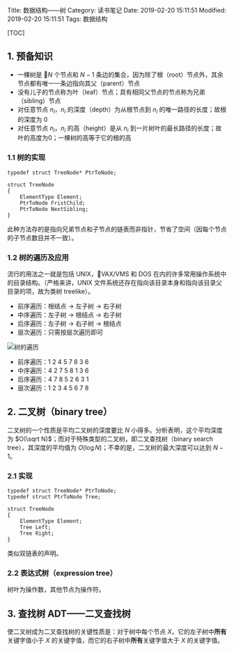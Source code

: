 Title: 数据结构——树
Category: 读书笔记
Date: 2019-02-20 15:11:51
Modified: 2019-02-20 15:11:51
Tags: 数据结构

[TOC]

## 1. 预备知识

- 一棵树是 $N$ 个节点和 $N-1$ 条边的集合，因为除了根（root）节点外，其余节点都有唯一一条边指向其父（parent）节点
- 没有儿子的节点称为叶（leaf）节点；具有相同父节点的节点称为兄弟（sibling）节点
- 对任意节点 $n_i$，$n_i$ 的深度（depth）为从根节点到 $n_i$ 的唯一路径的长度；故根的深度为 0
- 对任意节点 $n_i$，$n_i$ 的高（height）是从 $n_i$ 到一片树叶的最长路径的长度；故叶的高度为0；一棵树的高等于它的根的高

### 1.1 树的实现

```
typedef struct TreeNode* PtrToNode;

struct TreeNode
{
    ElementType Element;
    PtrToNode FristChild;
    PtrToNode NextSibling;
}
```

此种方法存的是指向兄弟节点和子节点的链表而非指针，节省了空间（因每个节点的子节点数目并不一致）。

### 1.2 树的遍历及应用

流行的用法之一就是包括 UNIX，VAX/VMS 和 DOS 在内的许多常用操作系统中的目录结构。（严格来讲，UNIX 文件系统还存在指向该目录本身和指向该目录父目录的项，故为类树 treelike）。

- 前序遍历：根结点 $\longrightarrow$ 左子树 $\longrightarrow$ 右子树
- 中序遍历：左子树 $\longrightarrow$ 根结点 $\longrightarrow$ 右子树
- 后序遍历：左子树 $\longrightarrow$ 右子树 $\longrightarrow$ 根结点
- 层次遍历：只需按层次遍历即可

![树的遍历]({filename}/images/tree.png)

- 前序遍历：1  2  4  5  7  8  3  6
- 中序遍历：4  2  7  5  8  1  3  6
- 后序遍历：4  7  8  5  2  6  3  1
- 层次遍历：1  2  3  4  5  6  7  8

## 2. 二叉树（binary tree）

二叉树的一个性质是平均二叉树的深度要比 $N$ 小得多。分析表明，这个平均深度为 $O(\sqrt N)$；而对于特殊类型的二叉树，即二叉查找树（binary search tree），其深度的平均值为 $O(\log N)$；不幸的是，二叉树的最大深度可以达到 $N-1$。

### 2.1 实现

```
typedef struct TreeNode* PtrToNode;
typedef struct PtrToNode Tree;

struct TreeNode
{
    ElementType Element;
    Tree Left;
    Tree Right;
}
```

类似双链表的声明。

### 2.2 表达式树（expression tree）

树叶为操作数，其他节点为操作符。

## 3. 查找树 ADT——二叉查找树

使二叉树成为二叉查找树的关键性质是：对于树中每个节点 $X$，它的左子树中**所有**关键字值小于 $X$ 的关键字值，而它的右子树中**所有**关键字值大于 $X$ 的关键字值。

